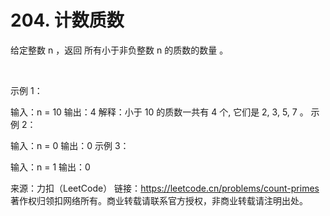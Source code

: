 # 204. 计数质数

给定整数 n ，返回 所有小于非负整数 n 的质数的数量 。

 

示例 1：

输入：n = 10
输出：4
解释：小于 10 的质数一共有 4 个, 它们是 2, 3, 5, 7 。
示例 2：

输入：n = 0
输出：0
示例 3：

输入：n = 1
输出：0

来源：力扣（LeetCode）
链接：https://leetcode.cn/problems/count-primes
著作权归领扣网络所有。商业转载请联系官方授权，非商业转载请注明出处。
